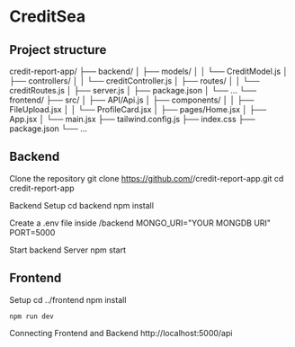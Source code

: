# CreditSea

## Project structure

credit-report-app/
├── backend/
│   ├── models/
│   │   └── CreditModel.js
│   ├── controllers/
│   │   └── creditController.js
│   ├── routes/
│   │   └── creditRoutes.js
│   ├── server.js
│   ├── package.json
│   └── ...
└── frontend/
    ├── src/
    │   ├── API/Api.js
    │   ├── components/
    │   │   ├── FileUpload.jsx
    │   │   └── ProfileCard.jsx
    │   ├── pages/Home.jsx
    │   ├── App.jsx
    │   └── main.jsx
    ├── tailwind.config.js
    ├── index.css
    ├── package.json
    └── ...



## Backend
 Clone the repository
   git clone https://github.com/<your-username>/credit-report-app.git
  cd credit-report-app

Backend Setup
  cd backend
  npm install

Create a .env file inside /backend
  MONGO_URI="YOUR MONGDB URI"
  PORT=5000

  Start backend Server
    npm start


## Frontend
  Setup
    cd ../frontend
    npm install

    npm run dev

Connecting Frontend and Backend
http://localhost:5000/api





 
   
